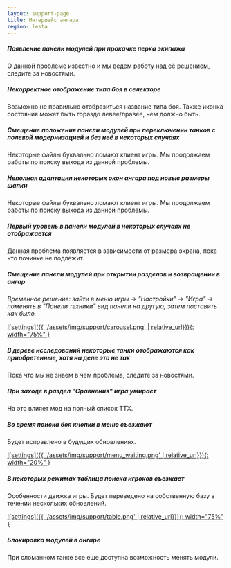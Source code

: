 ```yaml
---
layout: support-page
title: Интерфейс ангара
region: lesta
---
```


##### Появление панели модулей при прокачке перка экипажа

О данной проблеме известно и мы ведем работу над её решением, следите за новостями.

##### Некорректное отображение типа боя в селекторе

Возможно не правильно отобразиться название типа боя. Также иконка состояния может быть гораздо левее/правее, чем должно быть.

##### Смещение положения панели модулей при переключении танков с полевой модернизацией и без неё в некоторых случаях

Некоторые файлы буквально ломают клиент игры. Мы продолжаем работы по поиску выхода из данной проблемы.

##### Неполная адаптация некоторых окон ангара под новые размеры шапки

Некоторые файлы буквально ломают клиент игры. Мы продолжаем работы по поиску выхода из данной проблемы.

##### Первый уровень в панели модулей в некоторых случаях не отображается

Данная проблема появляется в зависимости от размера экрана, пока что починке не подлежит.

##### Смещение панели модулей при открытии разделов и возвращении в ангар

*Временное решение: зайти в меню игры -> "Настройки" -> "Игра" -> поменять в "Панели техники" вид панели на другую, затем поставить как было.*

[![settings]({{ '/assets/img/support/carousel.png' | relative_url}}){: width="75%" }](/assets/img/support/carousel.png)

##### В дереве исследований некоторые танки отображаются как приобретенные, хотя на деле это не так

Пока что мы не знаем в чем проблема, следите за новостями.

##### При заходе в раздел "Сравнения" игра умирает

На это влияет мод на полный список ТТХ.

##### Во время поиска боя кнопки в меню съезжают

Будет исправлено в будущих обновлениях.

[![settings]({{ '/assets/img/support/menu_waiting.png' | relative_url}}){: width="20%" }](/assets/img/support/menu_waiting.png)

##### В некоторых режимах таблица поиска игроков съезжает

Особенности движка игры. Будет переведено на собственную базу в течении нескольких обновлений.

[![settings]({{ '/assets/img/support/table.png' | relative_url}}){: width="75%" }](/assets/img/support/table.png)

##### Блокировка модулей в ангаре

При сломанном танке все еще доступна возможность менять модули.
